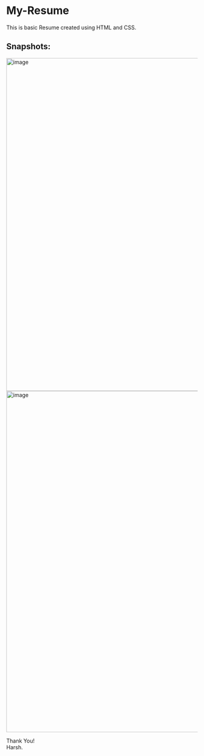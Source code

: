 # My-Resume
This is basic Resume created using HTML and CSS.  
  
## Snapshots:
<img width="950" height="875" alt="image" src="https://github.com/user-attachments/assets/4799a3b2-aa68-413f-b8b0-3836f72658c1" />
<img width="953" height="897" alt="image" src="https://github.com/user-attachments/assets/7fb934b2-0a40-4f1f-9ded-3e31af8dfa82" />

Thank You!  
Harsh.
